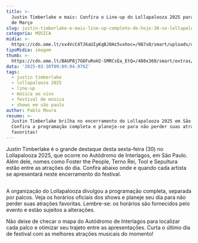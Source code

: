 ```yaml
---
title: >-
  Justin Timberlake e mais: Confira o Line-up do Lollapalooza 2025 para Hoje, 30
  de Março
slug: justin-timberlake-e-mais-line-up-completo-de-hoje-30-no-lollapalooza-2025
categoria: MÚSICA
midia: >-
  https://cdn.ome.lt/xx4VcC4TJ6aUIyKqBJ6Hz5vxhoc=/987x0/smart/uploads/conteudo/fotos/justin.png
tipoMidia: imagem
thumb: >-
  https://cdn.ome.lt/BAUP8j7G6FuRoH2-SMRCsEa_EtQ=/480x360/smart/extras/conteudos/justin_rArvWql.png
data: '2025-03-30T09:09:04.976Z'
tags:
  - justin timberlake
  - lollapalooza 2025
  - line-up
  - música ao vivo
  - festival de música
  - shows em são paulo
author: Pablo Moura
resumo: >-
  Justin Timberlake brilha no encerramento do Lollapalooza 2025 em São Paulo.
  Confira a programação completa e planeje-se para não perder suas atrações
  favoritas!
---
```


Justin Timberlake é o grande destaque desta sexta-feira (30) no Lollapalooza 2025, que ocorre no Autódromo de Interlagos, em São Paulo. Além dele, nomes como Foster the People, Terno Rei, Tool e Sepultura estão entre as atrações do dia. Confira abaixo onde e quando cada artista se apresentará neste encerramento do festival.

![Imagem da notícia](data:image/png;base64,iVBORw0KGgoAAAANSUhEUgAAAAEAAAABCAQAAAC1HAwCAAAAC0lEQVR42mNkYAAAAAYAAjCB0C8AAAAASUVORK5CYII=)

A organização do Lollapalooza divulgou a programação completa, separada por palcos. Veja os horários oficiais dos shows e planeje seu dia para não perder suas atrações favoritas. Lembre-se: os horários são fornecidos pelo evento e estão sujeitos a alterações.

Não deixe de checar o mapa do Autódromo de Interlagos para localizar cada palco e otimizar seu trajeto entre as apresentações. Curta o último dia de festival com as melhores atrações musicais do momento!
